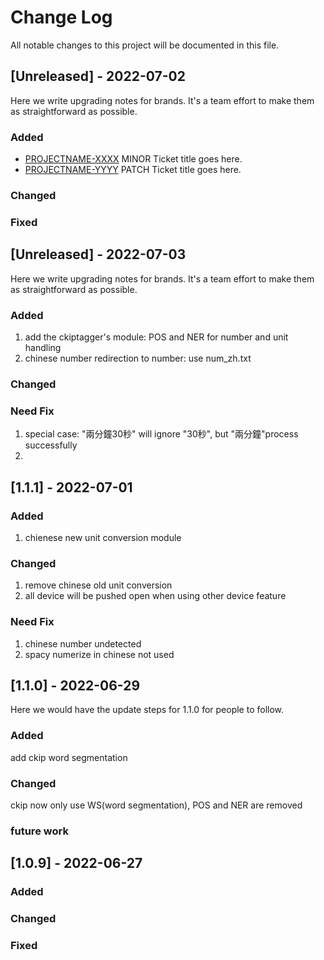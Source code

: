
# Change Log
All notable changes to this project will be documented in this file.

## [Unreleased] - 2022-07-02
 
Here we write upgrading notes for brands. It's a team effort to make them as
straightforward as possible.
 
### Added
- [PROJECTNAME-XXXX](http://tickets.projectname.com/browse/PROJECTNAME-XXXX)
  MINOR Ticket title goes here.
- [PROJECTNAME-YYYY](http://tickets.projectname.com/browse/PROJECTNAME-YYYY)
  PATCH Ticket title goes here.
 
### Changed
 
### Fixed



## [Unreleased] - 2022-07-03
 
Here we write upgrading notes for brands. It's a team effort to make them as
straightforward as possible.
 
### Added
1. add the ckiptagger's module: POS and NER for number and unit handling
2. chinese number redirection to number: use num_zh.txt
### Changed
 

### Need Fix
1. special case: "兩分鐘30秒" will ignore "30秒", but "兩分鐘"process successfully
2.


## [1.1.1] - 2022-07-01
 
 
### Added
1. chienese new unit conversion module


### Changed
1. remove chinese old unit conversion
2. all device will be pushed open when using other device feature

### Need Fix
1. chinese number undetected
2. spacy numerize in chinese not used

 
## [1.1.0] - 2022-06-29
  
Here we would have the update steps for 1.1.0 for people to follow.
 
### Added
add ckip word segmentation
 
### Changed
ckip now only use WS(word segmentation), POS and NER are removed

### future work
 

 
## [1.0.9] - 2022-06-27
 
### Added

### Changed
 
### Fixed
 
